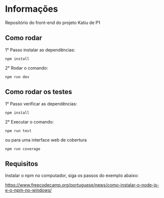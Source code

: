 # Informações

Repositório do front-end do projeto Katiu de P1

## Como rodar


1° Passo instalar as dependências:

```
npm install
```

2° Rodar o comando:

```
npm run dev
```

## Como rodar os testes

1° Passo verificar as dependências:
```
npm install
```
2° Executar o comando:

```
npm run test
```

ou para uma interface web de cobertura

```
npm run coverage
```


## Requisitos

Instalar o npm no computador, siga os passos do exemplo abaixo:

https://www.freecodecamp.org/portuguese/news/como-instalar-o-node-js-e-o-npm-no-windows/


